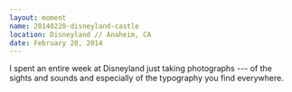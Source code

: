 ```yaml
---
layout: moment
name: 20140220-disneyland-castle
location: Disneyland // Anaheim, CA
date: February 20, 2014
---
```


I spent an entire week at Disneyland just taking photographs --- of the sights and sounds and especially of the typography you find everywhere.
